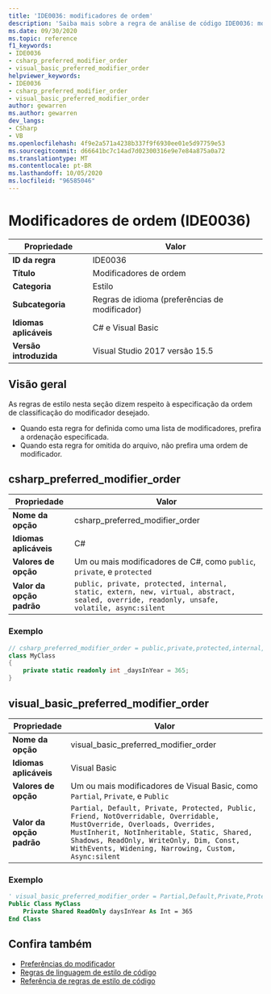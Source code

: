 ```yaml
---
title: 'IDE0036: modificadores de ordem'
description: 'Saiba mais sobre a regra de análise de código IDE0036: modificadores de ordem'
ms.date: 09/30/2020
ms.topic: reference
f1_keywords:
- IDE0036
- csharp_preferred_modifier_order
- visual_basic_preferred_modifier_order
helpviewer_keywords:
- IDE0036
- csharp_preferred_modifier_order
- visual_basic_preferred_modifier_order
author: gewarren
ms.author: gewarren
dev_langs:
- CSharp
- VB
ms.openlocfilehash: 4f9e2a571a4238b337f9f6930ee01e5d97759e53
ms.sourcegitcommit: d66641bc7c14ad7d02300316e9e7e84a875a0a72
ms.translationtype: MT
ms.contentlocale: pt-BR
ms.lasthandoff: 10/05/2020
ms.locfileid: "96585046"
---
```

# <a name="order-modifiers-ide0036"></a>Modificadores de ordem (IDE0036)

|Propriedade|Valor|
|-|-|
| **ID da regra** | IDE0036 |
| **Título** | Modificadores de ordem |
| **Categoria** | Estilo |
| **Subcategoria** | Regras de idioma (preferências de modificador) |
| **Idiomas aplicáveis** | C# e Visual Basic |
| **Versão introduzida** | Visual Studio 2017 versão 15.5 |

## <a name="overview"></a>Visão geral

As regras de estilo nesta seção dizem respeito à especificação da ordem de classificação do modificador desejado.

- Quando esta regra for definida como uma lista de modificadores, prefira a ordenação especificada.
- Quando esta regra for omitida do arquivo, não prefira uma ordem de modificador.

## <a name="csharp_preferred_modifier_order"></a>csharp_preferred_modifier_order

|Propriedade|Valor|
|-|-|
| **Nome da opção** | csharp_preferred_modifier_order |
| **Idiomas aplicáveis** | C# |
| **Valores de opção** | Um ou mais modificadores de C#, como `public`, `private`, e `protected` |
| **Valor da opção padrão** | `public, private, protected, internal, static, extern, new, virtual, abstract, sealed, override, readonly, unsafe, volatile, async:silent` |

### <a name="example"></a>Exemplo

```csharp
// csharp_preferred_modifier_order = public,private,protected,internal,static,extern,new,virtual,abstract,sealed,override,readonly,unsafe,volatile,async
class MyClass
{
    private static readonly int _daysInYear = 365;
}
```

## <a name="visual_basic_preferred_modifier_order"></a>visual_basic_preferred_modifier_order

|Propriedade|Valor|
|-|-|
| **Nome da opção** | visual_basic_preferred_modifier_order |
| **Idiomas aplicáveis** | Visual Basic |
| **Valores de opção** | Um ou mais modificadores de Visual Basic, como `Partial`, `Private`, e `Public` |
| **Valor da opção padrão** | `Partial, Default, Private, Protected, Public, Friend, NotOverridable, Overridable, MustOverride, Overloads, Overrides, MustInherit, NotInheritable, Static, Shared, Shadows, ReadOnly, WriteOnly, Dim, Const, WithEvents, Widening, Narrowing, Custom, Async:silent` |

### <a name="example"></a>Exemplo

```vb
' visual_basic_preferred_modifier_order = Partial,Default,Private,Protected,Public,Friend,NotOverridable,Overridable,MustOverride,Overloads,Overrides,MustInherit,NotInheritable,Static,Shared,Shadows,ReadOnly,WriteOnly,Dim,Const,WithEvents,Widening,Narrowing,Custom,Async
Public Class MyClass
    Private Shared ReadOnly daysInYear As Int = 365
End Class
```

## <a name="see-also"></a>Confira também

- [Preferências do modificador](modifier-preferences.md)
- [Regras de linguagem de estilo de código](language-rules.md)
- [Referência de regras de estilo de código](index.md)
